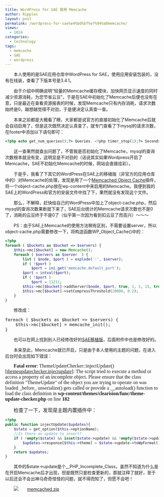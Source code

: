 ```yaml
---
title: WordPress for SAE 使用 Memcache
author: Ripples
layout: post
permalink: /wordpress-for-sae%e4%bd%bf%e7%94%a8memcache/
views:
  - 1024
categories:
  - technology
tags:
  - memcache
  - SAE
  - wordpress
---
```

<p style="text-indent: 2em;">
  本人使用的是SAE应用仓库中WordPress for SAE，使用应用安装包装的，没有在线装，查看了下版本号是3.4.1。
</p>

<p style="text-indent: 2em;">
  由于介绍中明确说明“轻量的Memcache缓存模块，加快网页显示速度的同时减少资源消耗，为您节省云豆”，于是在SAE中初始化了Memcache后便也没有在意，只是最近在查看资源报表的时候，发现Memcache只有内存消耗，请求次数始终是0，越想越觉得不对劲，于是便决定认真查一查。
</p>

<!--more-->

<p style="text-indent: 2em;">
  本来之前都是大概看了眼，大家都是说官方的直接初始化了Memcache后就会自动启用了，但是这次既然决定认真查了，就专门查看了下mysql的请求次数，在footer中添加以下语句即可：
</p>

```php
<?php echo get_num_queries();?> Queries. <?php timer_stop(1);?> Seconds
```

<p style="text-indent: 2em;">
  这一查果然就查出问题了，不管我是否初始化了Memcache，mysql的查询次数根本就没有变，这明显是不对劲的（话说其实如果Wordpress开启了Memcache，SAE不初始化Memcache的时候，网站会直接挂彩）。
</p>

<p style="text-indent: 2em;">
  于是乎，我看了下其它的WordPress在SAE上的移植版（非官方的应用仓库中的）对Memcache的处理，发现是用了一个<a href="http://wordpress.org/plugins/memcached/" target="_blank" textvalue="Memcached Object Cache">Memcached Object Cache</a>插件，将一个object-cache.php放在wp-content中来启用的Memcache。我便到我的SAE上的WordPress和官方的安装文件中找了下，果然就没有发现这个文件。
</p>

<p style="text-indent: 2em;">
  那么，不解释，赶快给自己的WordPress中加上了object-cache.php，然后mysql的查询次数果断就下来了，SAE后台统计的Memcache请求次数也不是0了，消耗的云豆终于不是0了（似乎第一次因为看到扣云豆了而高兴）～～～
</p>

<p style="text-indent: 2em;">
  PS：由于SAE上Memcache的使用方法稍有区别，不需要设置server，所以object-cache.php需要修改一下，将构造函数WP_Object_Cache()中的：
</p>

```php
<?php
foreach ( $buckets as $bucket => $servers) {
    $this->mc[$bucket] = new Memcache();
    foreach ( $servers as $server  ) {
        list ( $node, $port ) = explode(':', $server);
        if ( !$port )
            $port = ini_get('memcache.default_port');
        $port = intval($port);
        if ( !$port )
            $port = 11211;
        $this->mc[$bucket]->addServer($node, $port, true, 1, 1, 15, true, array($this, 'failure_callback'));
        $this->mc[$bucket]->setCompressThreshold(20000, 0.2);
    }
}
```

<p style="text-indent: 2em;">
  修改成：
</p>

<pre class="brush:php;toolbar:false">foreach ( $buckets as $bucket =&gt; $servers) {
    $this-&gt;mc[$bucket] = memcache_init();
}</pre>

<p style="text-indent: 2em;">
  也可以在网上找到别人已经修改好的<a href="http://blog.gimhoy.com/archives/memcached.html" target="_blank">SAE移植版</a>，后面附件中也是修改好的。
</p>



<p style="text-indent: 2em;">
  本来至此，Memcache就已开启，只是由于本人使用的主题的问题，在进入后台时会出现如下错误：
</p>

<p style="text-indent: 2em;">
  <strong style="font-family: Times; font-size: medium; white-space: normal;">Fatal error</strong><span style="font-family: Times; font-size: medium;">: ThemeUpdateChecker::injectUpdate() [<a href='themeupdatechecker.injectupdate'>themeupdatechecker.injectupdate</a>]: The script tried to execute a method or access a property of an incomplete object. Please ensure that the class definition &quot;ThemeUpdate&quot; of the object you are trying to operate on was loaded _before_ unserialize() gets called or provide a __autoload() function to load the class definition in&nbsp;</span><strong style="font-family: Times; font-size: medium; white-space: normal;">wp-content/themes/clearision/func/theme-update-checker.php</strong><span style="font-family: Times; font-size: medium;">&nbsp;on line&nbsp;</span><strong style="font-family: Times; font-size: medium; white-space: normal;">182</strong>
</p>

<p style="text-indent: 2em;">
  <span style="font-family:Times;font-size:16px">检查了一下，发现是主题内置插件中：</span>
</p>

```php
<?php
public function injectUpdate($updates){
    $state = get_option($this->optionName);
    //Is there an update to insert?
    if ( !empty($state) && isset($state->update) && !empty($state->update) ){
        $updates->response[$this->theme] = $state->update->toWpFormat();
    }
    return $updates;
}
```

<p style="text-indent: 2em;">
  <span style="font-family:Times;font-size:16px"></span>其中的$state->update是个__PHP_Incomplete_Class，虽然不知道为什么是在开启Memcache后才出现，但是既然只是检查更新的，那就注释了就好，至于以后还会不会出神马奇奇怪怪的问题，就不得而知了，但愿不会吧！
</p>

<p style="line-height: 16px; text-indent: 2em;">
  <img src="http://geekjayvic.sinaapp.com/wp-content/plugins/wp-ueditor2/ueditor/dialogs/attachment/fileTypeImages/icon_rar.gif" /><a href="http://geekjayvic-wordpress.stor.sinaapp.com/uploads/2014/08/memcached.zip">memcached.zip</a>
</p>
